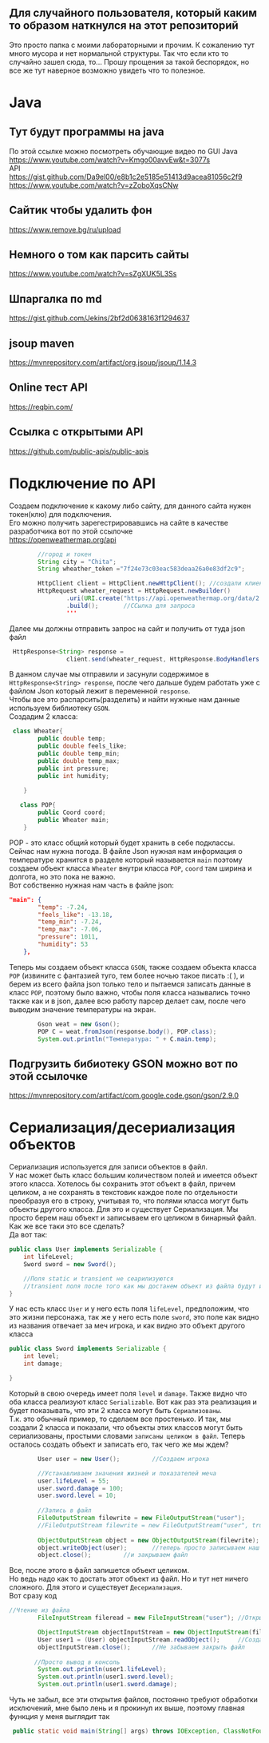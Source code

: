 ## Для случайного пользователя, который каким то образом наткнулся на этот репозиторий
Это просто папка с моими лабораторными и прочим. К сожалению тут много мусора и нет нормальной структуры. Так что если кто то случайно зашел сюда, то... Прошу прощения за такой беспорядок, но все же тут наверное возможно увидеть что то полезное.
# Java
## Тут будут программы на java
По этой ссылке можно посмотреть обучающие видео по GUI Java  
https://www.youtube.com/watch?v=Kmgo00avvEw&t=3077s  
API  
https://gist.github.com/Da9el00/e8b1c2e5185e51413d9acea81056c2f9  
https://www.youtube.com/watch?v=zZoboXqsCNw

## Сайтик чтобы удалить фон
https://www.remove.bg/ru/upload  
## Немного о том как парсить сайты  
https://www.youtube.com/watch?v=sZgXUK5L3Ss

## Шпаргалка по md   
https://gist.github.com/Jekins/2bf2d0638163f1294637

## jsoup maven  
https://mvnrepository.com/artifact/org.jsoup/jsoup/1.14.3  
## Online тест API  
https://reqbin.com/  
## Ссылка с открытыми API  
https://github.com/public-apis/public-apis
# Подключение по API  
Создаем подключение к какому либо сайту, для данного сайта нужен токен(клю) для подключения.  
Его можно получить зарегестрировавшись на сайте в качестве разработчика вот по этой ссылочке  
https://openweathermap.org/api
```java
        //город и токен
        String city = "Chita";
        String wheather_token ="7f24e73c03eac583deaa26a0e83df2c9";

        HttpClient client = HttpClient.newHttpClient(); //создали клиент, который отправляет запросы
        HttpRequest wheater_request = HttpRequest.newBuilder()
                .uri(URI.create("https://api.openweathermap.org/data/2.5/weather?q=" + city +"&appid=" + wheather_token + "&units=metric"))
                .build();       //ССылка для запроса
                '''
```
Далее мы должны отправить запрос на сайт и получить от туда json файл
```java
 HttpResponse<String> response =
                client.send(wheater_request, HttpResponse.BodyHandlers.ofString()); //отправляем запрос и сохраняем в response
```
В данном случае мы отправили и засунули содержимое в ``` HttpResponse<String> response ```, после чего дальше будем работать уже с файлом Json который лежит в переменной ``` response ```.  
Чтобы все это распарсить(разделить) и найти нужные нам данные используем библиотеку ```GSON```.  
Создадим 2 класса:
```java
 class Wheater{
        public double temp;
        public double feels_like;
        public double temp_min;
        public double temp_max;
        public int pressure;
        public int humidity;

    }
    
   class POP{
        public Coord coord;
        public Wheater main;
    }
```
POP - это класс общий который будет хранить в себе подклассы. Сейчас нам нужна погода. В файле Json нужная нам информация о температуре хранится в разделе который называется ```main``` поэтому создаем объект класса ```Wheater``` внутри класса ```POP```, ```coord``` там ширина и долгота, но это пока не важно.  
Вот собственно нужная нам часть в файле json:
```json
"main": {
        "temp": -7.24,
        "feels_like": -13.18,
        "temp_min": -7.24,
        "temp_max": -7.06,
        "pressure": 1011,
        "humidity": 53
    },
```
Теперь мы создаем объект класса ```GSON```, также создаем объекта класса ```POP``` (извините с фантазией туго, тем более ночью такое писать :( ), и берем из всего файла json только тело и пытаемся записать данные в класс ```POP```, поэтому было важно, чтобы поля класса назывались точно также как и в json, далее всю работу парсер делает сам, после чего выводим значение температуры на экран.
```java
        Gson weat = new Gson();
        POP C = weat.fromJson(response.body(), POP.class);
        System.out.println("Температура: " + C.main.temp);
```        
## Подгрузить бибиотеку GSON можно вот по этой ссылочке  
https://mvnrepository.com/artifact/com.google.code.gson/gson/2.9.0  
# Сериализация/десериализация объектов  
Сериализация используется для записи объектов в файл.  
У нас может быть класс большим количеством полей и имеется объект этого класса. Хотелось бы сохранить этот объект в файл, причем целиком, а не сохранять в текстовик каждое поле по отдельности преобразуя его в строку, учитывая то, что полями класса могут быть объекты другого класса. Для это и существует Сериализация. Мы просто берем наш объект и записываем его целиком в бинарный файл.  
Как же все таки это все сделать?  
Да вот так:
```java
public class User implements Serializable {
    int lifeLevel;
    Sword sword = new Sword();

    //Поля static и transient не сеарилизуются
    //transient поля после того как мы достанем объект из файла будут иметь значения по умолчанию
}
```   
У нас есть класс ```User``` и у него есть поля ```lifeLevel```, предположим, что это жизни персонажа, так же у него есть поле ```sword```, это поле как видно из названия отвечает за меч игрока, и как видно это объект другого класса
```java
public class Sword implements Serializable {
    int level;
    int damage;

}
```
Который в свою очередь имеет поля ```level``` и ```damage```. Также видно что оба класса реализуют класс ```Serializable```. Вот как раз эта реализация и будет показывать, что эти 2 класса могут быть `Сериализованы`.   
Т.к. это обычный пример, то сделаем все простенько. И так, мы создали 2 класса и показали, что объекты этих классов могут быть сериализованы, простыми словами `записаны целиком в файл`. Теперь осталось создать объект и записать его, так чего же мы ждем?   
```java
        User user = new User();         //Создаем игрока

        //Устанавливаем значения жизней и показателей меча
        user.lifeLevel = 55;            
        user.sword.damage = 100;
        user.sword.level = 10;
        
        //Запись в файл
        FileOutputStream filewrite = new FileOutputStream("user");      //Создаем файл для записи(если уже есть файл, то он таким образом перезапишется
        //FileOutputStream filewrite = new FileOutputStream("user", true);      //Таким образом откроет для записи в конеце файла и сохранит, то что уже было записано ранее
        
        ObjectOutputStream object = new ObjectOutputStream(filewrite);  //Создаем объект для записи объектов в файл
        object.writeObject(user);       //теперь просто записываем наш объект
        object.close();         //и закрываем файл

```
Все, после этого в файл запишется объект целиком.  
Но ведь надо как то достать этот объект из файл. Но и тут нет ничего сложного. Для этого и существует `Десериализация`.  
Вот сразу код
```java
//Чтение из файла
        FileInputStream fileread = new FileInputStream("user"); //Открываем файл для чтения

        ObjectInputStream objectInputStream = new ObjectInputStream(fileread);  //создаем объект для чтения именно объектов
        User user1 = (User) objectInputStream.readObject();     //Создаем новый объект игрока и записываем его из файла
        objectInputStream.close();      //Не забываем закрыть файл
       
       //Просто вывод в консоль
        System.out.println(user1.lifeLevel);
        System.out.println(user1.sword.level);
        System.out.println(user1.sword.damage);
```
Чуть не забыл, все эти открытия файлов, постоянно требуют обработки исключений, мне было лень и я прокинул их выше, поэтому главная функция у меня выглядит так
```java
 public static void main(String[] args) throws IOException, ClassNotFoundException {
```

    
 


